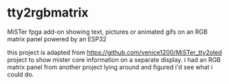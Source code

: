 # tty2rgbmatrix
MiSTer fpga add-on showing text, pictures or animated gifs on an RGB matrix panel powered by an ESP32

this project is adapted from https://github.com/venice1200/MiSTer_tty2oled project to show mister core information on a separate display. i had an RGB matrix panel from another project lying around and figured i'd see what i could do.
